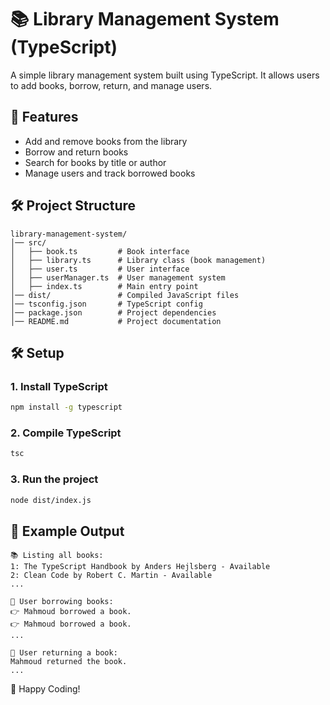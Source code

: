 # 📚 Library Management System (TypeScript)
A simple library management system built using TypeScript. It allows users to add books, borrow, return, and manage users.

## 🚀 Features
- Add and remove books from the library
- Borrow and return books
- Search for books by title or author
- Manage users and track borrowed books

## 🛠️ Project Structure
```
library-management-system/
│── src/
│   ├── book.ts         # Book interface
│   ├── library.ts      # Library class (book management)
│   ├── user.ts         # User interface
│   ├── userManager.ts  # User management system
│   ├── index.ts        # Main entry point
│── dist/               # Compiled JavaScript files
│── tsconfig.json       # TypeScript config
│── package.json        # Project dependencies
│── README.md           # Project documentation
```

## 🛠️ Setup
### **1. Install TypeScript**
```sh
npm install -g typescript
```

### **2. Compile TypeScript**
```sh
tsc
```

### **3. Run the project**
```sh
node dist/index.js
```

## 📌 Example Output
```
📚 Listing all books:
1: The TypeScript Handbook by Anders Hejlsberg - Available
2: Clean Code by Robert C. Martin - Available
...

👤 User borrowing books:
👉 Mahmoud borrowed a book.
👉 Mahmoud borrowed a book.
...

🔄 User returning a book:
Mahmoud returned the book.
...
```
🚀 Happy Coding!
